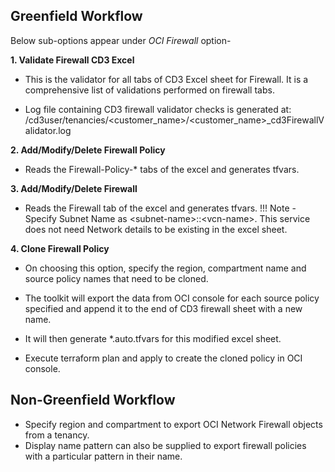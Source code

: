## Greenfield Workflow

Below sub-options appear under _OCI Firewall_ option-

**1. Validate Firewall CD3 Excel** <br>

- This is the validator for all tabs of CD3 Excel sheet for Firewall. It is a comprehensive list of validations performed on firewall tabs. 

- Log file containing CD3 firewall validator checks is generated at: /cd3user/tenancies/<customer_name>/<customer_name>_cd3FirewallValidator.log 

**2. Add/Modify/Delete Firewall Policy**<br>

- Reads the Firewall-Policy-* tabs of the excel and generates tfvars.

**3. Add/Modify/Delete Firewall**<br>

- Reads the Firewall tab of the excel and generates tfvars.
   !!!   Note
         - Specify Subnet Name as <subnet-name\>::<vcn-name\>. This service does not need Network details to be existing in the excel sheet.

**4. Clone Firewall Policy**<br>

- On choosing this option, specify the region, compartment name and source policy names that need to be cloned.

- The toolkit will export the data from OCI console for each source policy specified and append it to the end of CD3 firewall sheet with a new name.

- It will then generate *.auto.tfvars for this modified excel sheet.
- Execute terraform plan and apply to create the cloned policy in OCI console.



## Non-Greenfield Workflow
- Specify region and compartment to export OCI Network Firewall objects from a tenancy.
- Display name pattern can also be supplied to export firewall policies with a particular pattern in their name.